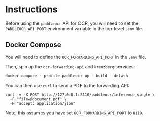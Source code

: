 # Instructions

Before using the `paddleocr` API for OCR, you will need to set the `PADDLEOCR_API_PORT`
environment variable in the top-level `.env` file.

## Docker Compose

You will need to define the `OCR_FORWARDING_API_PORT` in the `.env` file.

Then, spin up the `ocr-forwarding-api` and `kreuzberg` services:

```shell
docker-compose --profile paddleocr up --build --detach
```

You can then use `curl` to send a PDF to the forwarding API:

```shell
curl -v -X POST http://127.0.0.1:8110/paddleocr/inference_single \
  -F "file=@document.pdf" \
  -H "accept: application/json"
```

Note, this assumes you have set `OCR_FORWARDING_API_PORT` to `8110`.
